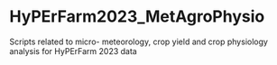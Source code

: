 # HyPErFarm2023_MetAgroPhysio
Scripts related to micro- meteorology, crop yield and crop physiology analysis for HyPErFarm 2023 data
